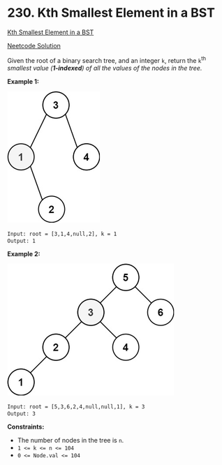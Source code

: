 # 230. Kth Smallest Element in a BST

[Kth Smallest Element in a BST](https://leetcode.com/problems/kth-smallest-element-in-a-bst/description/)

[Neetcode Solution](https://www.youtube.com/watch?v=5LUXSvjmGCw&pp=ygUmbmVldGNvZGUgS3RoIFNtYWxsZXN0IEVsZW1lbnQgSW4gYSBCc3Q%3D)

Given the root of a binary search tree, and an integer `k`, return the
`k`<sup>th</sup>
<em>smallest value (<b>1-indexed</b>) of all the values of the nodes in the
tree.</em>

**Example 1:**

<img src="./kth_smallest_element_in_a_bst_01.jpg" />

```
Input: root = [3,1,4,null,2], k = 1
Output: 1
```

**Example 2:**

<img src="./kth_smallest_element_in_a_bst_02.jpg" />

```
Input: root = [5,3,6,2,4,null,null,1], k = 3
Output: 3
```

**Constraints:**

- The number of nodes in the tree is `n`.
- `1 <= k <= n <= 104`
- `0 <= Node.val <= 104`
